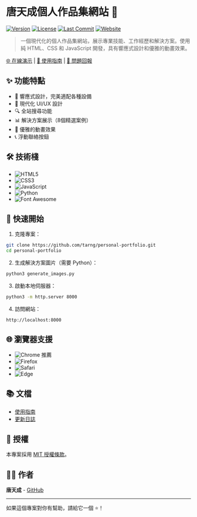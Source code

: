 # 唐天成個人作品集網站 🚀

[![Version](https://img.shields.io/badge/version-1.0.0-blue.svg)](https://github.com/tarng/personal-portfolio/releases)
[![License](https://img.shields.io/badge/license-MIT-green.svg)](LICENSE)
[![Last Commit](https://img.shields.io/github/last-commit/tarng/personal-portfolio)](https://github.com/tarng/personal-portfolio/commits)
[![Website](https://img.shields.io/website?url=https%3A%2F%2Ftarng.github.io%2Fpersonal-portfolio)](https://tarng.github.io/personal-portfolio)

> 一個現代化的個人作品集網站，展示專業技能、工作經歷和解決方案。使用純 HTML、CSS 和 JavaScript 開發，具有響應式設計和優雅的動畫效果。

[🌐 在線演示](https://tarng.github.io/personal-portfolio) | [📖 使用指南](usage-guide.md) | [🐛 問題回報](https://github.com/tarng/personal-portfolio/issues)

## ✨ 功能特點

- 📱 響應式設計，完美適配各種設備
- 🎨 現代化 UI/UX 設計
- 🔍 全站搜尋功能
- 📊 解決方案展示（8個精選案例）
- 💫 優雅的動畫效果
- 📞 浮動聯絡按鈕

## 🛠️ 技術棧

- ![HTML5](https://img.shields.io/badge/HTML5-E34F26?style=flat&logo=html5&logoColor=white)
- ![CSS3](https://img.shields.io/badge/CSS3-1572B6?style=flat&logo=css3&logoColor=white)
- ![JavaScript](https://img.shields.io/badge/JavaScript-F7DF1E?style=flat&logo=javascript&logoColor=black)
- ![Python](https://img.shields.io/badge/Python-3776AB?style=flat&logo=python&logoColor=white)
- ![Font Awesome](https://img.shields.io/badge/Font_Awesome-339AF0?style=flat&logo=fontawesome&logoColor=white)

## 🚀 快速開始

1. 克隆專案：
```bash
git clone https://github.com/tarng/personal-portfolio.git
cd personal-portfolio
```

2. 生成解決方案圖片（需要 Python）：
```bash
python3 generate_images.py
```

3. 啟動本地伺服器：
```bash
python3 -m http.server 8000
```

4. 訪問網站：
```
http://localhost:8000
```

## 🌐 瀏覽器支援

- ![Chrome](https://img.shields.io/badge/Chrome-4285F4?style=flat&logo=GoogleChrome&logoColor=white) 推薦
- ![Firefox](https://img.shields.io/badge/Firefox-FF7139?style=flat&logo=FirefoxBrowser&logoColor=white)
- ![Safari](https://img.shields.io/badge/Safari-000000?style=flat&logo=Safari&logoColor=white)
- ![Edge](https://img.shields.io/badge/Edge-0078D7?style=flat&logo=MicrosoftEdge&logoColor=white)

## 📚 文檔

- [使用指南](usage-guide.md)
- [更新日誌](CHANGELOG.md)

## 📄 授權

本專案採用 [MIT 授權條款](LICENSE)。

## 👨‍💻 作者

**唐天成** - [GitHub](https://github.com/tarng)

---

如果這個專案對你有幫助，請給它一個 ⭐️！ 